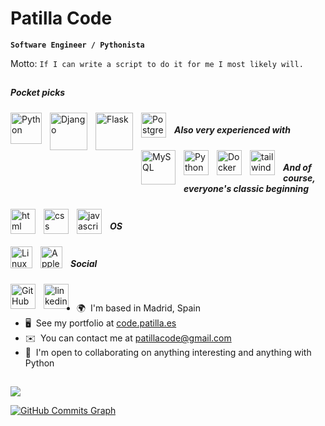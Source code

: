# Patilla Code

**`Software Engineer / Pythonista`**

Motto: `If I can write a script to do it for me I most likely will.`
<br>
## 

##### Pocket picks

<img align="left" alt="Python" width="50px" style="padding-right:10px;" src="https://cdn.jsdelivr.net/gh/devicons/devicon/icons/python/python-original.svg" />
  
<img align="left" alt="Django" width="60px" style="padding-right:10px;" src="https://cdn.jsdelivr.net/gh/devicons/devicon/icons/django/django-plain-wordmark.svg" />

<img align="left" alt="Flask" width="60px" style="padding-right:10px;" src="https://cdn.jsdelivr.net/gh/devicons/devicon/icons/flask/flask-original-wordmark.svg" />

<img align="left" alt="Postgresql" width="40px" style="padding-right:10px;" src="https://cdn.jsdelivr.net/gh/devicons/devicon/icons/postgresql/postgresql-plain-wordmark.svg" />

<img>
<br>

##### Also very experienced with

<img align="left" alt="MySQL" width="55px" style="padding-right:10px;" src="https://cdn.jsdelivr.net/gh/devicons/devicon/icons/mysql/mysql-plain-wordmark.svg" />
               
<img align="left" alt="Python" width="40px" style="padding-right:10px;" src="https://cdn.jsdelivr.net/gh/devicons/devicon/icons/graphql/graphql-plain-wordmark.svg" />
          
<img align="left" alt="Docker" width="40px" style="padding-right:10px;"  src="https://cdn.jsdelivr.net/gh/devicons/devicon/icons/docker/docker-plain-wordmark.svg" />

<img align="left" alt="tailwind" width="40px" style="padding-right:10px;"  src="https://cdn.jsdelivr.net/gh/devicons/devicon/icons/tailwindcss/tailwindcss-plain.svg" />
          
<img>
<br>

##### And of course, everyone's classic beginning 
<img align="left" alt="html" width="40px" style="padding-right:10px;"  src="https://cdn.jsdelivr.net/gh/devicons/devicon/icons/html5/html5-original-wordmark.svg" />
          
<img align="left" alt="css" width="40px" style="padding-right:10px;"  src="https://cdn.jsdelivr.net/gh/devicons/devicon/icons/css3/css3-original-wordmark.svg" />

<img align="left" alt="javascript" width="40px" style="padding-right:10px;"  src="https://cdn.jsdelivr.net/gh/devicons/devicon/icons/javascript/javascript-original.svg" />
          
<img>
<br>       

##### OS
<img align="left" alt="Linux" width="35px" style="padding-right:10px;"  src="https://cdn.jsdelivr.net/gh/devicons/devicon/icons/linux/linux-original.svg" />
    
<img align="left" alt="Apple" width="35px" style="padding-right:10px;" src="https://cdn.jsdelivr.net/gh/devicons/devicon/icons/apple/apple-original.svg" />

<img>
<br>

##### Social
<a href="https://github.com/patillacode/"><img align="left" alt="GitHub" width="40px" style="padding-right:10px;" src="https://cdn.jsdelivr.net/gh/devicons/devicon/icons/github/github-original-wordmark.svg" /></a>
<img align="left" alt="linkedin" width="40px" style="padding-right:10px;" src="https://cdn.jsdelivr.net/gh/devicons/devicon/icons/linkedin/linkedin-original.svg" />
      
<img>
<br>

##   

* 🌍  I'm based in Madrid, Spain
* 🖥️  See my portfolio at [code.patilla.es](http://code.patilla.es)
* ✉️  You can contact me at [patillacode@gmail.com](mailto:patillacode@gmail.com)
* 🤝  I'm open to collaborating on anything interesting and anything with Python


##   

<a href="http://www.github.com/patillacode"><img src="https://github-readme-streak-stats.herokuapp.com/?user=patillacode&stroke=ffffff&background=1c1917&ring=0891b2&fire=0891b2&currStreakNum=ffffff&currStreakLabel=0891b2&sideNums=ffffff&sideLabels=ffffff&dates=ffffff&hide_border=true" /></a>

<a href="http://www.github.com/patillacode"><img src="https://github-readme-activity-graph.vercel.app/graph?username=patillacode&bg_color=1c1917&color=ffffff&line=0891b2&point=ffffff&area_color=1c1917&area=true&hide_border=true&custom_title=GitHub%20Commits%20Graph" alt="GitHub Commits Graph" /></a>



